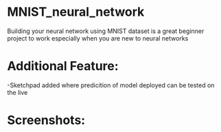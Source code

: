 # MNIST_neural_network
Building your neural network using MNIST dataset is a great beginner project to work especially when you are new to neural networks

# Additional Feature: 
-Sketchpad added where predicition of model deployed can be tested on the live

# Screenshots:

